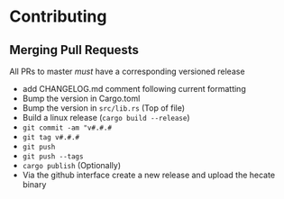 # Contributing

## Merging Pull Requests

All PRs to master _must_ have a corresponding versioned release

- add CHANGELOG.md comment following current formatting
- Bump the version in Cargo.toml
- Bump the version in `src/lib.rs` (Top of file)
- Build a linux release (`cargo build --release`)
- `git commit -am "v#.#.#`
- `git tag v#.#.#`
- `git push`
- `git push --tags`
- `cargo publish` (Optionally)
- Via the github interface create a new release and upload the hecate binary
